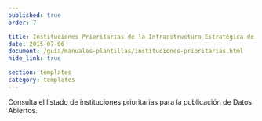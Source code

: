 ```yaml
---
published: true
order: 7

title: Instituciones Prioritarias de la Infraestructura Estratégica de Datos Abiertos
date: 2015-07-06
document: /guia/manuales-plantillas/instituciones-prioritarias.html
hide_link: true

section: templates
category: templates
---
```


Consulta el listado de instituciones prioritarias para la publicación de Datos Abiertos.